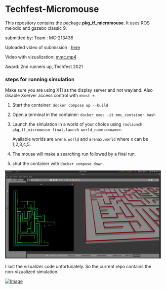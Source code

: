 # Techfest-Micromouse
This repository contains the package **pkg_tf_micromouse**. It uses ROS melodic and gazebo classic 9.

submitted by: Team : MC-213436

Uploaded video of submission : [here](https://www.youtube.com/watch?v=is9BNbxqwGE)

Video with vizualization: [mmc.mp4](./data/mmc.mp4)

Award: 2nd runners up, Techfest 2021

### steps for running simulation
Make sure you are using X11 as the display server and not wayland. Also disable Xserver access control with `xhost +`.
1. Start the container:  `docker compose up --build` 
2. Open a terminal in the container: `docker exec -it mmc_container bash`
3. Launch the simulation in a world of your choice using `roslaunch pkg_tf_micromouse final.launch world_name:=<name>`. 

    Available worlds are `arena.world` and `arenax.world` where x can be 1,2,3,4,5.
4. The mouse will make a searching run followed by a final run.
5. shut the container with `docker compose down`.

<img src="./data/mmc.png" width=800/>

I lost the vizualizer code unfortunately. So the current repo contains the non-vizualized simulation.


[![Image](https://img.shields.io/badge/Developer-arthurgomes4-blue.svg)](https://github.com/arthurgomes4)
